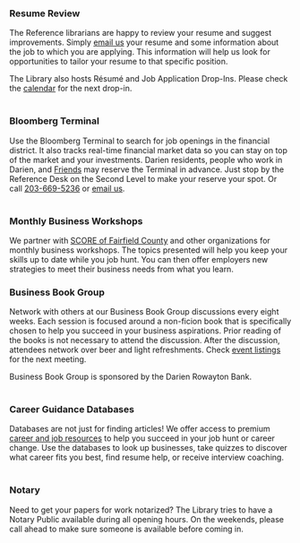 <div class="row margin-bottom-10">

<div class="col-md-6">

### Resume Review
The Reference librarians are happy to review your resume and suggest improvements. Simply [email us](mailto:askus@darienlibrary.org "Email the Reference Desk") your resume and some information about the job to which you are applying. This information will help us look for opportunities to tailor your resume to that specific position. <br />

The Library also hosts Résumé and Job Application Drop-Ins. Please check the [calendar](/events/adults "Events calendar") for the next drop-in. 
<br />
<br />

### Bloomberg Terminal
Use the Bloomberg Terminal to search for job openings in the financial district. It also tracks real-time financial market data so you can stay on top of the market and your investments. Darien residents, people who work in Darien, and [Friends](/friends "Friend of the Library") may reserve the Terminal in advance. Just stop by the Reference Desk on the Second Level to make your reserve your spot. Or call [203-669-5236](tel:2036695236 "Call the Reference Desk") or [email us](mailto:askus@darienlibrary.org "Email the Reference Desk").
<br />
<br />

### Monthly Business Workshops
We partner with [SCORE of Fairfield County](https://fairfieldcounty.score.org/ "SCORE") and other organizations for monthly business workshops. The topics presented will help you keep your skills up to date while you job hunt. You can then offer employers new strategies to meet their business needs from what you learn.

</div>
<div class="col-md-6">


### Business Book Group
Network with others at our Business Book Group discussions every eight weeks. Each session is focused around a non-ficion book that is specifically chosen to help you succeed in your business aspirations. Prior reading of the books is not necessary to attend the discussion. After the discussion, attendees network over beer and light refreshments. Check [event listings](/events/adults/?category=discussion "Upcoming discussion events") for the next meeting.

Business Book Group is sponsored by the Darien Rowayton Bank.
<br />
<br />

### Career Guidance Databases
Databases are not just for finding articles! We offer access to premium [career and job resources](/research/category/jobs-and-careers "Career and job resources") to help you succeed in your job hunt or career change. Use the databases to look up businesses, take quizzes to discover what career fits you best, find resume help, or receive interview coaching.
<br />
<br />

### Notary 
Need to get your papers for work notarized? The Library tries to have a Notary Public available during all opening hours. On the weekends, please call ahead to make sure someone is available before coming in. 

</div>
</div>